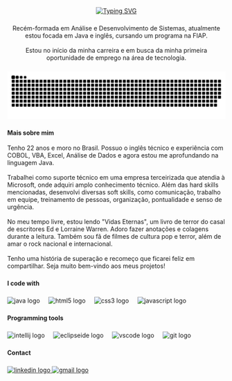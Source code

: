 <div align="center">
  <a href="https://git.io/typing-svg">
    <img src="https://readme-typing-svg.demolab.com?font=Fira+Code&weight=500&size=22&pause=1000&color=FF00F6&center=true&vCenter=true&random=false&width=524&lines=+Hello+Word,+eu+sou+a+Sinthian!+" alt="Typing SVG">
  </a>
</div>


###

<p align="center">Recém-formada em Análise e Desenvolvimento de Sistemas, atualmente estou focada em Java e inglês, cursando um programa na FIAP.<br><br>Estou no início da minha carreira e em busca da minha primeira oportunidade de emprego na área de tecnologia.</p>

###
<picture align="center">
  <source media="(prefers-color-scheme: dark)" srcset="https://raw.githubusercontent.com/mari4souza/mari4souza/output/github-contribution-grid-snake-dark.svg">
  <source media="(prefers-color-scheme: light)" srcset="https://raw.githubusercontent.com/SinthianMar/SinthianMar output/github-contribution-grid-snake-dark.svg">
  <img align="center" alt="github contribution grid snake animation" src="https://raw.githubusercontent.com/mari4souza/mari4souza/output/github-contribution-grid-snake.svg">
</picture>

###

<h4 align="left">Mais sobre mim</h4>
<p align="left">Tenho 22 anos e moro no Brasil. Possuo o inglês técnico e experiência com COBOL, VBA, Excel, Análise de Dados e agora estou me aprofundando na linguagem Java.<br><br>Trabalhei como suporte técnico em uma empresa terceirizada que atendia à Microsoft, onde adquiri amplo conhecimento técnico. Além das hard skills mencionadas, desenvolvi diversas soft skills, como comunicação, trabalho em equipe, treinamento de pessoas, organização, pontualidade e senso de urgência.<br><br>No meu tempo livre, estou lendo "Vidas Eternas", um livro de terror do casal de escritores Ed e Lorraine Warren. Adoro fazer anotações e colagens durante a leitura. Também sou fã de filmes de cultura pop e terror, além de amar o rock nacional e internacional.<br><br>Tenho uma história de superação e recomeço que ficarei feliz em compartilhar. Seja muito bem-vindo aos meus projetos!</p>

###

<h4 align="left">I code with</h4>

###

<div align="left">
  <img src="https://cdn.jsdelivr.net/gh/devicons/devicon/icons/java/java-original.svg" height="30" alt="java logo"  />
  <img width="12" />
  <img src="https://cdn.jsdelivr.net/gh/devicons/devicon/icons/html5/html5-original.svg" height="30" alt="html5 logo"  />
  <img width="12" />
  <img src="https://cdn.jsdelivr.net/gh/devicons/devicon/icons/css3/css3-original.svg" height="30" alt="css3 logo"  />
  <img width="12" />
  <img src="https://cdn.jsdelivr.net/gh/devicons/devicon/icons/javascript/javascript-original.svg" height="30" alt="javascript logo"  />
</div>

###

<h4 align="left">Programming tools</h4>

###

<div align="left">
  <img src="https://cdn.jsdelivr.net/gh/devicons/devicon/icons/intellij/intellij-original.svg" height="30" alt="intellij logo"  />
  <img width="12" />
  <img src="https://skillicons.dev/icons?i=eclipse" height="30" alt="eclipseide logo"  />
  <img width="12" />
  <img src="https://skillicons.dev/icons?i=vscode" height="30" alt="vscode logo"  />
  <img width="12" />
  <img src="https://cdn.simpleicons.org/git/F05032" height="30" alt="git logo"  />
</div>

###

<h4 align="left">Contact</h4>

###

<div align="left">
  <a href="https://www.linkedin.com/in/sinthian-marques-3a2b58292?utm_source=share&utm_campaign=share_via&utm_content=profile&utm_medium=android_app" target="_blank">
    <img src="https://img.shields.io/static/v1?message=LinkedIn&logo=linkedin&label=&color=0077B5&logoColor=white&labelColor=&style=for-the-badge" height="28" alt="linkedin logo"  />
  </a>
  <a href="sinthianmarquesjp@gmail.com" target="_blank">
    <img src="https://img.shields.io/static/v1?message=Gmail&logo=gmail&label=&color=D14836&logoColor=white&labelColor=&style=for-the-badge" height="28" alt="gmail logo"  />
  </a>
</div>

###
